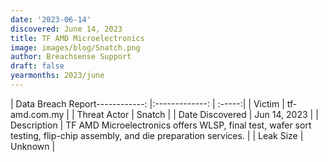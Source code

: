 ```yaml
---
date: '2023-06-14'
discovered: June 14, 2023
title: TF AMD Microelectronics
image: images/blog/Snatch.png
author: Breachsense Support
draft: false
yearmonths: 2023/june
---
```


| Data Breach Report------------:     |:-------------:    | :-----:|
| Victim      | tf-amd.com.my      | 
| Threat Actor      | Snatch      | 
| Date Discovered      | Jun 14, 2023      | 
| Description      | TF AMD Microelectronics offers WLSP, final test, wafer sort testing, flip-chip assembly, and die preparation services.      | 
| Leak Size      | Unknown      | 

